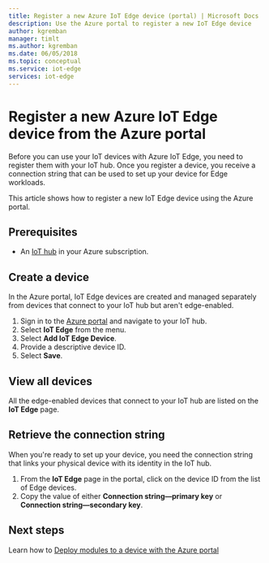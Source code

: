 ```yaml
---
title: Register a new Azure IoT Edge device (portal) | Microsoft Docs 
description: Use the Azure portal to register a new IoT Edge device
author: kgremban
manager: timlt
ms.author: kgremban
ms.date: 06/05/2018
ms.topic: conceptual
ms.service: iot-edge
services: iot-edge
---
```


# Register a new Azure IoT Edge device from the Azure portal

Before you can use your IoT devices with Azure IoT Edge, you need to register them with your IoT hub. Once you register a device, you receive a connection string that can be used to set up your device for Edge workloads. 

This article shows how to register a new IoT Edge device using the Azure portal.

## Prerequisites

* An [IoT hub](../iot-hub/iot-hub-create-through-portal.md) in your Azure subscription. 

## Create a device

In the Azure portal, IoT Edge devices are created and managed separately from devices that connect to your IoT hub but aren't edge-enabled. 

1. Sign in to the [Azure portal](https://portal.azure.com) and navigate to your IoT hub. 
2. Select **IoT Edge** from the menu.
3. Select **Add IoT Edge Device**. 
4. Provide a descriptive device ID. 
5. Select **Save**. 

## View all devices

All the edge-enabled devices that connect to your IoT hub are listed on the **IoT Edge** page. 

## Retrieve the connection string

When you're ready to set up your device, you need the connection string that links your physical device with its identity in the IoT hub.

1. From the **IoT Edge** page in the portal, click on the device ID from the list of Edge devices. 
2. Copy the value of either **Connection string—primary key** or **Connection string—secondary key**. 

## Next steps

Learn how to [Deploy modules to a device with the Azure portal](how-to-deploy-modules-portal.md)